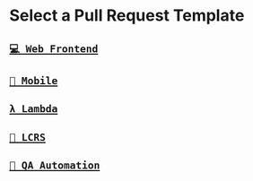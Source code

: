 # Select a Pull Request Template
## <a href='?quick_pull=1&template=web-frontend.md'>`💻 Web Frontend`</a>
## <a href='?quick_pull=1&template=mobile.md'>`📱 Mobile`</a>
## <a href='?quick_pull=1&template=lambda-backend.md'>`λ Lambda`</a>
## <a href='?quick_pull=1&template=lcrs.md'>`🥍 LCRS`</a>
## <a href='?quick_pull=1&template=qa-automation.md'>`🧪 QA Automation`</a>
